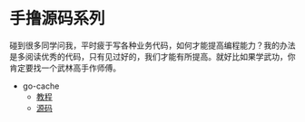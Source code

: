 
# 手撸源码系列

碰到很多同学问我，平时疲于写各种业务代码，如何才能提高编程能力？我的办法是多阅读优秀的代码，只有见过好的，我们才能有所提高。就好比如果学武功，你肯定要找一个武林高手作师傅。

- go-cache
  - [教程](https://mp.weixin.qq.com/s/3t3J5PsSEI2c_R51Q-XP6g)
  - [源码](https://github.com/Seekload/shousi-source-go/blob/main/src/1.go-cache/main.go)

